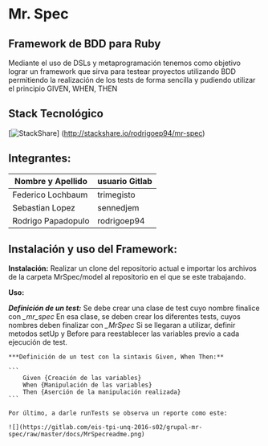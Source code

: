 Mr. Spec
========

## Framework de BDD para Ruby

Mediante el uso de DSLs y metaprogramación tenemos como objetivo lograr un framework que sirva para testear proyectos utilizando BDD
permitiendo la realización de los tests de forma sencilla y pudiendo utilizar el principio GIVEN, WHEN, THEN


## Stack Tecnológico

[![StackShare](http://d27momt4n1f9pb.cloudfront.net/assets/stackshare-logo-5ae67a54b3fde02b445ee57486d00f7c753c18cd1d61d66bd77955a8bf05c508.png)] (http://stackshare.io/rodrigoep94/mr-spec)

## Integrantes:

| Nombre y Apellido  |     usuario Gitlab   |
| ----------------   | -------------------  |
| Federico Lochbaum  |     trimegisto       |
| Sebastian Lopez    |     sennedjem        |
| Rodrigo Papadopulo |     rodrigoep94      |

## Instalación y uso del Framework:

**Instalación:** Realizar un clone del repositorio actual e importar los archivos de la carpeta MrSpec/model al repositorio en el que se este trabajando.

**Uso:**
   
   ***Definición de un test:*** Se debe crear una clase de test cuyo nombre finalice con *_mr_spec*
                                 En esa clase, se deben crear los diferentes tests, cuyos nombres deben finalizar con *_MrSpec*
                                 Si se llegaran a utilizar, definir metodos setUp y Before para reestablecer las variables previo a cada ejecución de test.

  
  
    ***Definición de un test con la sintaxis Given, When Then:** 
    
    ```
        Given {Creación de las variables}
        When {Manipulación de las variables}
        Then {Aserción de la manipulación realizada}
    ```
    
    Por último, a darle runTests se observa un reporte como este:
    
    ![](https://gitlab.com/eis-tpi-unq-2016-s02/grupal-mr-spec/raw/master/docs/MrSpecreadme.png)
